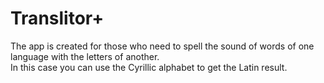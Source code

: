 # Translitor+
The app is created for those who need to spell the sound of words of one language with the letters of another.</br>
In this case you can use the Cyrillic alphabet to get the Latin result.
